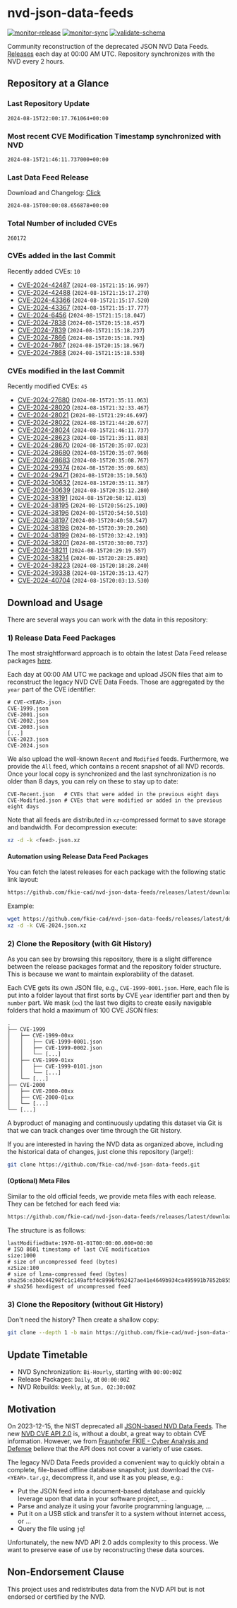 # nvd-json-data-feeds

[![monitor-release](https://github.com/fkie-cad/nvd-json-data-feeds/actions/workflows/monitor_release.yml/badge.svg)](https://github.com/fkie-cad/nvd-json-data-feeds/actions/workflows/monitor_release.yml)
[![monitor-sync](https://github.com/fkie-cad/nvd-json-data-feeds/actions/workflows/monitor_sync.yml/badge.svg)](https://github.com/fkie-cad/nvd-json-data-feeds/actions/workflows/monitor_sync.yml)
[![validate-schema](https://github.com/fkie-cad/nvd-json-data-feeds/actions/workflows/validate_schema.yml/badge.svg)](https://github.com/fkie-cad/nvd-json-data-feeds/actions/workflows/validate_schema.yml)

Community reconstruction of the deprecated JSON NVD Data Feeds.
[Releases](https://github.com/fkie-cad/nvd-json-data-feeds/releases/latest) each day at 00:00 AM UTC.
Repository synchronizes with the NVD every 2 hours.

## Repository at a Glance

### Last Repository Update

```plain
2024-08-15T22:00:17.761064+00:00
```

### Most recent CVE Modification Timestamp synchronized with NVD

```plain
2024-08-15T21:46:11.737000+00:00
```

### Last Data Feed Release

Download and Changelog: [Click](https://github.com/fkie-cad/nvd-json-data-feeds/releases/latest)

```plain
2024-08-15T00:00:08.656878+00:00
```

### Total Number of included CVEs

```plain
260172
```

### CVEs added in the last Commit

Recently added CVEs: `10`

- [CVE-2024-42487](CVE-2024/CVE-2024-424xx/CVE-2024-42487.json) (`2024-08-15T21:15:16.997`)
- [CVE-2024-42488](CVE-2024/CVE-2024-424xx/CVE-2024-42488.json) (`2024-08-15T21:15:17.270`)
- [CVE-2024-43366](CVE-2024/CVE-2024-433xx/CVE-2024-43366.json) (`2024-08-15T21:15:17.520`)
- [CVE-2024-43367](CVE-2024/CVE-2024-433xx/CVE-2024-43367.json) (`2024-08-15T21:15:17.777`)
- [CVE-2024-6456](CVE-2024/CVE-2024-64xx/CVE-2024-6456.json) (`2024-08-15T21:15:18.047`)
- [CVE-2024-7838](CVE-2024/CVE-2024-78xx/CVE-2024-7838.json) (`2024-08-15T20:15:18.457`)
- [CVE-2024-7839](CVE-2024/CVE-2024-78xx/CVE-2024-7839.json) (`2024-08-15T21:15:18.237`)
- [CVE-2024-7866](CVE-2024/CVE-2024-78xx/CVE-2024-7866.json) (`2024-08-15T20:15:18.793`)
- [CVE-2024-7867](CVE-2024/CVE-2024-78xx/CVE-2024-7867.json) (`2024-08-15T20:15:18.967`)
- [CVE-2024-7868](CVE-2024/CVE-2024-78xx/CVE-2024-7868.json) (`2024-08-15T21:15:18.530`)


### CVEs modified in the last Commit

Recently modified CVEs: `45`

- [CVE-2024-27680](CVE-2024/CVE-2024-276xx/CVE-2024-27680.json) (`2024-08-15T21:35:11.063`)
- [CVE-2024-28020](CVE-2024/CVE-2024-280xx/CVE-2024-28020.json) (`2024-08-15T21:32:33.467`)
- [CVE-2024-28021](CVE-2024/CVE-2024-280xx/CVE-2024-28021.json) (`2024-08-15T21:29:46.697`)
- [CVE-2024-28022](CVE-2024/CVE-2024-280xx/CVE-2024-28022.json) (`2024-08-15T21:44:20.677`)
- [CVE-2024-28024](CVE-2024/CVE-2024-280xx/CVE-2024-28024.json) (`2024-08-15T21:46:11.737`)
- [CVE-2024-28623](CVE-2024/CVE-2024-286xx/CVE-2024-28623.json) (`2024-08-15T21:35:11.883`)
- [CVE-2024-28670](CVE-2024/CVE-2024-286xx/CVE-2024-28670.json) (`2024-08-15T20:35:07.023`)
- [CVE-2024-28680](CVE-2024/CVE-2024-286xx/CVE-2024-28680.json) (`2024-08-15T20:35:07.960`)
- [CVE-2024-28683](CVE-2024/CVE-2024-286xx/CVE-2024-28683.json) (`2024-08-15T20:35:08.767`)
- [CVE-2024-29374](CVE-2024/CVE-2024-293xx/CVE-2024-29374.json) (`2024-08-15T20:35:09.683`)
- [CVE-2024-29471](CVE-2024/CVE-2024-294xx/CVE-2024-29471.json) (`2024-08-15T20:35:10.563`)
- [CVE-2024-30632](CVE-2024/CVE-2024-306xx/CVE-2024-30632.json) (`2024-08-15T20:35:11.387`)
- [CVE-2024-30639](CVE-2024/CVE-2024-306xx/CVE-2024-30639.json) (`2024-08-15T20:35:12.280`)
- [CVE-2024-38191](CVE-2024/CVE-2024-381xx/CVE-2024-38191.json) (`2024-08-15T20:58:12.813`)
- [CVE-2024-38195](CVE-2024/CVE-2024-381xx/CVE-2024-38195.json) (`2024-08-15T20:56:25.100`)
- [CVE-2024-38196](CVE-2024/CVE-2024-381xx/CVE-2024-38196.json) (`2024-08-15T20:54:50.510`)
- [CVE-2024-38197](CVE-2024/CVE-2024-381xx/CVE-2024-38197.json) (`2024-08-15T20:40:58.547`)
- [CVE-2024-38198](CVE-2024/CVE-2024-381xx/CVE-2024-38198.json) (`2024-08-15T20:39:20.260`)
- [CVE-2024-38199](CVE-2024/CVE-2024-381xx/CVE-2024-38199.json) (`2024-08-15T20:32:42.193`)
- [CVE-2024-38201](CVE-2024/CVE-2024-382xx/CVE-2024-38201.json) (`2024-08-15T20:30:00.737`)
- [CVE-2024-38211](CVE-2024/CVE-2024-382xx/CVE-2024-38211.json) (`2024-08-15T20:29:19.557`)
- [CVE-2024-38214](CVE-2024/CVE-2024-382xx/CVE-2024-38214.json) (`2024-08-15T20:28:25.893`)
- [CVE-2024-38223](CVE-2024/CVE-2024-382xx/CVE-2024-38223.json) (`2024-08-15T20:18:28.240`)
- [CVE-2024-39338](CVE-2024/CVE-2024-393xx/CVE-2024-39338.json) (`2024-08-15T20:35:13.427`)
- [CVE-2024-40704](CVE-2024/CVE-2024-407xx/CVE-2024-40704.json) (`2024-08-15T20:03:13.530`)


## Download and Usage

There are several ways you can work with the data in this repository:

### 1) Release Data Feed Packages

The most straightforward approach is to obtain the latest Data Feed release packages [here](https://github.com/fkie-cad/nvd-json-data-feeds/releases/latest).

Each day at 00:00 AM UTC we package and upload JSON files that aim to reconstruct the legacy NVD CVE Data Feeds.
Those are aggregated by the `year` part of the CVE identifier:

```
# CVE-<YEAR>.json
CVE-1999.json
CVE-2001.json
CVE-2002.json
CVE-2003.json
[...]
CVE-2023.json
CVE-2024.json
```

We also upload the well-known `Recent` and `Modified` feeds.
Furthermore, we provide the `All` feed, which contains a recent snapshot of all NVD records.
Once your local copy is synchronized and the last synchronization is no older than 8 days, you can rely on these to stay up to date:

```plain
CVE-Recent.json   # CVEs that were added in the previous eight days
CVE-Modified.json # CVEs that were modified or added in the previous eight days
```

Note that all feeds are distributed in `xz`-compressed format to save storage and bandwidth.
For decompression execute:

```sh
xz -d -k <feed>.json.xz
```

#### Automation using Release Data Feed Packages

You can fetch the latest releases for each package with the following static link layout:

```sh
https://github.com/fkie-cad/nvd-json-data-feeds/releases/latest/download/CVE-<YEAR>.json.xz
```

Example:

```sh
wget https://github.com/fkie-cad/nvd-json-data-feeds/releases/latest/download/CVE-2024.json.xz
xz -d -k CVE-2024.json.xz
```

### 2) Clone the Repository (with Git History)

As you can see by browsing this repository, there is a slight difference between the release packages format and the repository folder structure.
This is because we want to maintain explorability of the dataset.

Each CVE gets its own JSON file, e.g., `CVE-1999-0001.json`.
Here, each file is put into a folder layout that first sorts by CVE `year` identifier part and then by `number` part.
We mask (`xx`) the last two digits to create easily navigable folders that hold a maximum of 100 CVE JSON files:

```plain
.
├── CVE-1999
│   ├── CVE-1999-00xx
│   │   ├── CVE-1999-0001.json
│   │   ├── CVE-1999-0002.json
│   │   └── [...]
│   ├── CVE-1999-01xx
│   │   ├── CVE-1999-0101.json
│   │   └── [...]
│   └── [...]
├── CVE-2000
│   ├── CVE-2000-00xx
│   ├── CVE-2000-01xx
│   └── [...]
└── [...]
```

A byproduct of managing and continuously updating this dataset via Git is that we can track changes over time through the Git history.

If you are interested in having the NVD data as organized above, including the historical data of changes, just clone this repository (large!):

```sh
git clone https://github.com/fkie-cad/nvd-json-data-feeds.git
```

#### (Optional) Meta Files

Similar to the old official feeds, we provide meta files with each release. They can be fetched for each feed via:

```sh
https://github.com/fkie-cad/nvd-json-data-feeds/releases/latest/download/CVE-<YEAR>.meta
```

The structure is as follows:

```plain
lastModifiedDate:1970-01-01T00:00:00.000+00:00                          # ISO 8601 timestamp of last CVE modification
size:1000                                                               # size of uncompressed feed (bytes)
xzSize:100                                                              # size of lzma-compressed feed (bytes)
sha256:e3b0c44298fc1c149afbf4c8996fb92427ae41e4649b934ca495991b7852b855 # sha256 hexdigest of uncompressed feed
```

### 3) Clone the Repository (without Git History)

Don't need the history? Then create a shallow copy:

```sh
git clone --depth 1 -b main https://github.com/fkie-cad/nvd-json-data-feeds.git
```


## Update Timetable

* NVD Synchronization: `Bi-Hourly`, starting with `00:00:00Z`
* Release Packages: `Daily`, at `00:00:00Z`
* NVD Rebuilds: `Weekly`, at `Sun, 02:30:00Z`


## Motivation

On 2023-12-15, the NIST deprecated all [JSON-based NVD Data Feeds](https://nvd.nist.gov/vuln/data-feeds#divRetirementBanner-1).
The new [NVD CVE API 2.0](https://nvd.nist.gov/developers/vulnerabilities) is, without a doubt, a great way to obtain CVE information.
However, we from [Fraunhofer FKIE - Cyber Analysis and Defense](https://www.fkie.fraunhofer.de/en/departments/cad.html) believe that the API does not cover a variety of use cases.

The legacy NVD Data Feeds provided a convenient way to quickly obtain a complete, file-based offline database snapshot; just download the `CVE-<YEAR>.tar.gz`, decompress it, and use it as you please, e.g.:

- Put the JSON feed into a document-based database and quickly leverage upon that data in your software project, ...
- Parse and analyze it using your favorite programming language, ...
- Put it on a USB stick and transfer it to a system without internet access, or ...
- Query the file using `jq`!

Unfortunately, the new NVD API 2.0 adds complexity to this process.
We want to preserve ease of use by reconstructing these data sources.

## Non-Endorsement Clause

This project uses and redistributes data from the NVD API but is not endorsed or certified by the NVD.